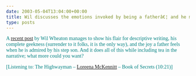 ```yaml
---
date: 2003-05-04T13:04:00+00:00
title: Wil discusses the emotions invoked by being a fatherâ€¦ and he mentions tea!
type: posts
---
```

<font face="Verdana" color="teal">A [<font face="Verdana">recent post](http://www.wilwheaton.net/mt/archives/001272.php) by Wil Wheaton manages to show his flair for descriptive writing, his complete geekness (surrender to it folks, it is the only way), and the joy a father feels when he is admired by his step son. And it does all of this while including tea in the narrative; what more could you want?






  <font face="Verdana" color="teal">[Listening to: The Highwayman – [<font face="Verdana">Loreena McKennitt](http://www.windowsmedia.com/mg/search.asp?srch=Loreena+McKennitt)<font face="Verdana" color="teal"> – Book of Secrets (10:21)]
